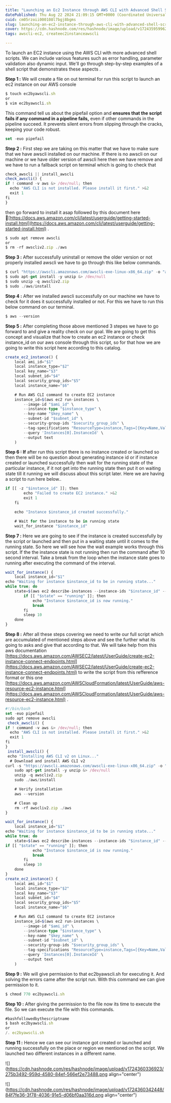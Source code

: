 ```yaml
---
title: "Launching an Ec2 Instance through AWS CLI with Advanced Shell Script with handling errors. </> 🚀 🟧"
datePublished: Thu Aug 22 2024 21:09:15 GMT+0000 (Coordinated Universal Time)
cuid: cm05rzoii000108l7bgj8bgms
slug: launching-an-ec2-instance-through-aws-cli-with-advanced-shell-script-with-handling-errors
cover: https://cdn.hashnode.com/res/hashnode/image/upload/v1724359599620/6631846e-f9da-4e3d-872b-ba16068d2b5f.jpeg
tags: awscli-ec2, createec2instanceawscli

---
```


To launch an EC2 instance using the AWS CLI with more advanced shell scripts. We can include various features such as error handling, parameter validation also dynamic input. We'll go through step-by-step examples of a shell script that demonstrates these aspects .

**Step 1 :** We will create a file on out terminal for run this script to launch an ec2 instance on our AWS console

```typescript
$ touch ec2byawscli.sh
or 
$ vim ec2byawscli.sh
```

This command tell us about the pipefail option and **ensures that the script fails if any command in a pipeline fails,** even if other commands in the pipeline succeed. It prevents silent errors from slipping through the cracks, keeping your code robust.

```typescript
set -euo pipefail
```

**Step 2 :** First step we are taking on this matter that we have to make sure that we have awscli installed on our machine. If there is no awscli on our machine or we have older version of awscli here then we have remove and we have to run a fallback script on terminal which is going to check that

```typescript
check_awscli || install_awscli
check_awscli() {                                                                
if ! command -v aws &> /dev/null; then
  echo "AWS CLI is not installed. Please install it first." >&2     
  exit 1                                                                  
fi                                                                      
}
```

then go forward to install it asap followed by this document here 🔻[https://docs.aws.amazon.com/cli/latest/userguide/getting-started-install.html](https://docs.aws.amazon.com/cli/latest/userguide/getting-started-install.html) .

```typescript
$ sudo apt remove awscli
or 
$ rm -rf awscliv2.zip ./aws
```

**Step 3 :** After successfully uninstall or remove the older version or not properly installed awscli we have to go through this like below commands.

```typescript
$ curl "https://awscli.amazonaws.com/awscli-exe-linux-x86_64.zip" -o "awscliv2.zip"
$ sudo apt-get install -y unzip &> /dev/null
$ sudo unzip -q awscliv2.zip
$ sudo ./aws/install
```

**Step 4 :** After we installed awscli successfully on our machine we have to check for it does it successfully installed or not. For this we have to run this below command on our terminal.

```typescript
$ aws --version
```

**Step 5 :** After completing those above mentioned 3 stepes we have to go forward to and give a reality check on our goal. We are going to get this concept and visualize that how to create an ec2 instance or check instance\_id on our aws console through this script, so for that how we are going to write this script here according to this catalog.

```typescript
create_ec2_instance() {
    local ami_id="$1"
    local instance_type="$2"
    local key_name="$3"
    local subnet_id="$4"
    local security_group_ids="$5"
    local instance_name="$6"

    # Run AWS CLI command to create EC2 instance
    instance_id=$(aws ec2 run-instances \
        --image-id "$ami_id" \
        --instance-type "$instance_type" \
        --key-name "$key_name" \
        --subnet-id "$subnet_id" \
        --security-group-ids "$security_group_ids" \
        --tag-specifications "ResourceType=instance,Tags=[{Key=Name,Value=$instance_name}]" \
        --query 'Instances[0].InstanceId' \
        --output text
    )
```

**Step 6 : If** after run this script there is no instance created or launched so then there will be no question about generating instance id or if instance created or launched successfully then wait for the running state of the particular instance, if it not get into the running state then put it on waiting state till it running we will discuss about this script later. Here we are having a script to run here below..

```typescript
if [[ -z "$instance_id" ]]; then
        echo "Failed to create EC2 instance." >&2
        exit 1
    fi

    echo "Instance $instance_id created successfully."

    # Wait for the instance to be in running state
    wait_for_instance "$instance_id"
```

**Step 7 :** Here we are going to see if the instance is created successfully by the script or launched and then put in a waiting state until it comes to the running state. So here we will see how the wait example works through this script. If the the instance state is not running then run the command after 10 second interval. Take a break from the loop when the instance state goes to running after executing the command of the interval.

```typescript
wait_for_instance() {
    local instance_id="$1"                                                      
echo "Waiting for instance $instance_id to be in running state..."                                                                                      
while true; do                                                                  
    state=$(aws ec2 describe-instances --instance-ids "$instance_id" --query 'Reservations[0].Instances[0].State.Name' --output text)
        if [[ "$state" == "running" ]]; then
            echo "Instance $instance_id is now running."
            break
        fi
        sleep 10
    done
}
```

**Step 8 :** After all these steps covering we need to write our full script which are accumulated of mentioned steps above and see the further what its going to asks and give that according to that. We will take help from this aws documentation [https://docs.aws.amazon.com/AWSEC2/latest/UserGuide/create-ec2-instance-connect-endpoints.html](https://docs.aws.amazon.com/AWSEC2/latest/UserGuide/create-ec2-instance-connect-endpoints.html) to write the script from this refference format or this one [https://docs.aws.amazon.com/AWSCloudFormation/latest/UserGuide/aws-resource-ec2-instance.html](https://docs.aws.amazon.com/AWSCloudFormation/latest/UserGuide/aws-resource-ec2-instance.html) .

```typescript
#!/bin/bash                                                                 
set -euo pipefail     
sudo apt remove awscli                                                                                                                                 
 check_awscli() {                                                                
if ! command -v aws &> /dev/null; then                                          
  echo "AWS CLI is not installed. Please install it first." >&2              
  exit 1                                                                  
fi                                                                      
}                                                                                                                                                      
 install_awscli() {                                                             
 echo "Installing AWS CLI v2 on Linux..."                                                                                                              
  # Download and install AWS CLI v2                                           
curl -s "https://awscli.amazonaws.com/awscli-exe-linux-x86_64.zip" -o "awscliv2.zip"
    sudo apt-get install -y unzip &> /dev/null
    unzip -q awscliv2.zip
    sudo ./aws/install

    # Verify installation
    aws --version

    # Clean up
    rm -rf awscliv2.zip ./aws
}

wait_for_instance() {
    local instance_id="$1"                                                      
echo "Waiting for instance $instance_id to be in running state..."                                                                                      
while true; do                                                                  
    state=$(aws ec2 describe-instances --instance-ids "$instance_id" --query 'Reservations[0].Instances[0].State.Name' --output text)
if [[ "$state" == "running" ]]; then
            echo "Instance $instance_id is now running."
            break
        fi
        sleep 10
    done
}
create_ec2_instance() {
    local ami_id="$1"
    local instance_type="$2"
    local key_name="$3"
    local subnet_id="$4"
    local security_group_ids="$5"
    local instance_name="$6"

    # Run AWS CLI command to create EC2 instance
    instance_id=$(aws ec2 run-instances \
        --image-id "$ami_id" \
        --instance-type "$instance_type" \
        --key-name "$key_name" \
        --subnet-id "$subnet_id" \
        --security-group-ids "$security_group_ids" \
        --tag-specifications "ResourceType=instance,Tags=[{Key=Name,Value=$instance_name}]" \
        --query 'Instances[0].InstanceId' \
        --output text
    )
```

**Step 9 :** We will give permission to that ec2byawscli.sh for executing it. And solving the errors came after the script run. With this command we can give permission to it.

```typescript
$ chmod 770 ec2byawscli.sh
```

**Step 10 :** After giving the permission to the file now its time to execute the file. So we can execute the file with this commands.

```typescript
#bashfollowedbythescriptname
$ bash ec2byawscli.sh
or 
/. ec2byawscli.sh
```

**Step 11 :** Hence we can see our instance got created or launched and running successfully on the place or region we mentioned on the script. We launched two different instances in a different name.

![](https://cdn.hashnode.com/res/hashnode/image/upload/v1724360336923/275b3492-959d-4580-84ef-566ef2e73488.png align="center")

![](https://cdn.hashnode.com/res/hashnode/image/upload/v1724360342448/84f7fe36-3f78-4036-91e5-d06bf0aa316d.png align="center")